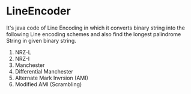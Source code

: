 # LineEncoder
It's java code of Line Encoding in which it converts binary string into the following Line encoding schemes and also find the longest palindrome String in  given binary string.
1. NRZ-L
2. NRZ-I
3. Manchester
4. Differential Manchester
5. Alternate Mark Invrsion (AMI)
6.  Modified AMI (Scrambling)
